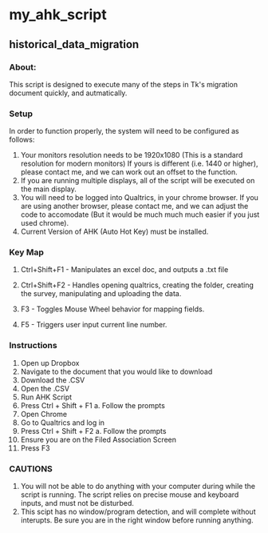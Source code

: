 # my_ahk_script

## historical_data_migration
### About:
This script is designed to execute many of the steps in Tk's migration document quickly, and autmatically.

### Setup
In order to function properly, the system will need to be configured as follows:

1. Your monitors resolution needs to be 1920x1080 (This is a standard resolution for modern monitors) If yours is different (i.e. 1440 or higher), please contact me, and we can work out an offset to the function.
2. If you are running multiple displays, all of the script will be executed on the main display.
3. You will need to be logged into Qualtrics, in your chrome browser. If you are using another browser, please contact me, and we can adjust the code to accomodate (But it would be much much much easier if you just used chrome).
4. Current Version of AHK (Auto Hot Key) must be installed. 

### Key Map

1. Ctrl+Shift+F1 - Manipulates an excel doc, and outputs a .txt file

2. Ctrl+Shift+F2 - Handles opening qualtrics, creating the folder, creating the survey, manipulating and uploading the data.

3. F3 - Toggles Mouse Wheel behavior for mapping fields.

4. F5 - Triggers user input current line number.

### Instructions 

1. Open up Dropbox
2. Navigate to the document that you would like to download
3. Download the .CSV
4. Open the .CSV
5. Run AHK Script
6. Press Ctrl + Shift + F1
    a. Follow the prompts
7. Open Chrome
8. Go to Qualtrics and log in
9. Press Ctrl + Shift + F2
    a. Follow the prompts
10. Ensure you are on the Filed Association Screen
11. Press F3


### CAUTIONS
1. You will not be able to do anything with your computer during while the script is running. The script relies on precise mouse and keyboard inputs, and must not be disturbed.
2. This scipt has no window/program detection, and will complete without interupts. Be sure you are in the right window before running anything.